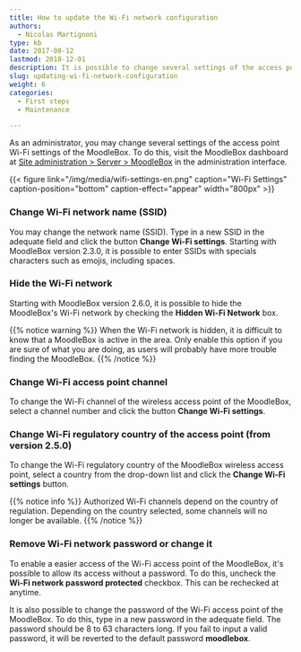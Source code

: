 ```yaml
---
title: How to update the Wi-Fi network configuration
authors:
  - Nicolas Martignoni
type: kb
date: 2017-08-12
lastmod: 2018-12-01
description: It is possible to change several settings of the access point WiFi settings of the MoodleBox.
slug: updating-wi-fi-network-configuration
weight: 6
categories:
  - First steps
  - Maintenance

---
```

As an administrator, you may change several settings of the access point Wi-Fi settings of the MoodleBox. To do this, visit the MoodleBox dashboard at [Site administration > Server > MoodleBox][1] in the administration interface.

{{< figure link="/img/media/wifi-settings-en.png" caption="Wi-Fi Settings" caption-position="bottom" caption-effect="appear" width="800px" >}}

### Change Wi-Fi network name (SSID)

You may change the network name (SSID). Type in a new SSID in the adequate field and click the button __Change Wi-Fi settings__. Starting with MoodleBox version 2.3.0, it is possible to enter SSIDs with specials characters such as emojis, including spaces.

### Hide the Wi-Fi network

Starting with MoodleBox version 2.6.0, it is possible to hide the MoodleBox's Wi-Fi network by checking the __Hidden Wi-Fi Network__ box.

{{% notice warning %}}
When the Wi-Fi network is hidden, it is difficult to know that a MoodleBox is active in the area. Only enable this option if you are sure of what you are doing, as users will probably have more trouble finding the MoodleBox.
{{% /notice %}}

### Change Wi-Fi access point channel

To change the Wi-Fi channel of the wireless access point of the MoodleBox, select a channel number and click the button __Change Wi-Fi settings__.

### Change Wi-Fi regulatory country of the access point (from version 2.5.0)

To change the Wi-Fi regulatory country of the MoodleBox wireless access point, select a country from the drop-down list and click the __Change Wi-Fi settings__ button.

{{% notice info %}}
Authorized Wi-Fi channels depend on the country of regulation. Depending on the country selected, some channels will no longer be available.
{{% /notice %}}

### Remove Wi-Fi network password or change it

To enable a easier access of the Wi-Fi access point of the MoodleBox, it's possible to allow its access without a password. To do this, uncheck the __Wi-Fi network password protected__ checkbox. This can be rechecked at anytime.

It is also possible to change the password of the Wi-Fi access point of the MoodleBox. To do this, type in a new password in the adequate field. The password should be 8 to 63 characters long. If you fail to input a valid password, it will be reverted to the default password __moodlebox__.

 [1]: http://moodlebox.home/admin/tool/moodlebox/index.php
